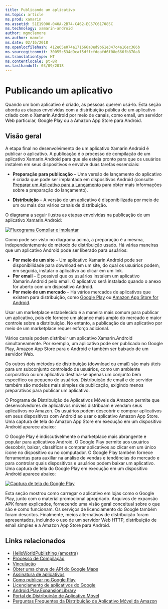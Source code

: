 ```yaml
---
title: Publicando um aplicativo
ms.topic: article
ms.prod: xamarin
ms.assetid: 51E19000-040A-2B74-C462-EC57C617085C
ms.technology: xamarin-android
author: mgmclemore
ms.author: mamcle
ms.date: 02/16/2018
ms.openlocfilehash: 412e65e074a171666a0ed9b61e347c4a16ec366b
ms.sourcegitcommit: 30055c534d9caf5dffcfdeafd6f08e666fb870a8
ms.translationtype: HT
ms.contentlocale: pt-BR
ms.lasthandoff: 03/09/2018
---
```

# <a name="publishing-an-application"></a>Publicando um aplicativo

Quando um bom aplicativo é criado, as pessoas querem usá-lo. Esta seção aborda as etapas envolvidas com a distribuição pública de um aplicativo criado com o Xamarin.Android por meio de canais, como email, um servidor Web particular, Google Play ou a Amazon App Store para Android.


## <a name="overview"></a>Visão geral

A etapa final no desenvolvimento de um aplicativo Xamarin.Android é publicar o aplicativo. A publicação é o processo de compilação de um aplicativo Xamarin.Android para que ele esteja pronto para que os usuários instalem em seus dispositivos e envolve duas tarefas essenciais:

-   **Preparação para publicação** &ndash; Uma versão de lançamento do aplicativo é criada que pode ser implantada em dispositivos Android (consulte [Preparar um Aplicativo para a Lançamento](~/android/deploy-test/release-prep/index.md) para obter mais informações sobre a preparação do lançamento).

-   **Distribuição** &ndash; A versão de um aplicativo é disponibilizada por meio de um ou mais dos vários canais de distribuição.

O diagrama a seguir ilustra as etapas envolvidas na publicação de um aplicativo Xamarin.Android:

[![Fluxograma Compilar e implantar](images/build-and-deploy-steps.png)](images/build-and-deploy-steps.png#lightbox)

Como pode ser visto no diagrama acima, a preparação é a mesma, independentemente do método de distribuição usado. Há várias maneiras que um aplicativo Android pode ser liberado para usuários:

-   **Por meio de um site** &ndash; Um aplicativo Xamarin.Android pode ser disponibilidade para download em um site, do qual os usuários podem, em seguida, instalar o aplicativo ao clicar em um link.
-   **Por email** &ndash; É possível que os usuários instalem um aplicativo Xamarin.Android pelo email. O aplicativo será instalado quando o anexo for aberto com um dispositivo Android.
-   **Por meio de um mercado** &ndash; Há vários mercados de aplicativos que existem para distribuição, como [Google Play](http://play.google.com/) ou [Amazon App Store for Android](http://www.amazon.com/mobile-apps/b?ie=UTF8&node=2350149011).


Usar um marketplace estabelecido é a maneira mais comum para publicar um aplicativo, pois ele fornece um alcance mais amplo do mercado e maior controle sobre a distribuição. No entanto, a publicação de um aplicativo por meio de um marketplace requer esforço adicional.

Vários canais podem distribuir um aplicativo Xamarin.Android simultaneamente. Por exemplo, um aplicativo pode ser publicado no Google Play, Amazon App Store para o Android e também ser baixado de um servidor Web.

Os outros dois métodos de distribuição (download ou email) são mais úteis para um subconjunto controlado de usuários, como um ambiente corporativo ou um aplicativo destina-se apenas um conjunto bem específico ou pequeno de usuários.
Distribuição de email e de servidor também são modelos mais simples de publicação, exigindo menos preparativos para publicar um aplicativo.

O Programa de Distribuição de Aplicativos Móveis da Amazon permite que desenvolvedores de aplicativos móveis distribuam e vendam seus aplicativos no Amazon. Os usuários podem descobrir e comprar aplicativos em seus dispositivos com Android ao usar o aplicativo Amazon App Store. Uma captura de tela do Amazon App Store em execução em um dispositivo Android aparece abaixo:

O Google Play é indiscutivelmente o marketplace mais abrangente e popular para aplicativos Android. O Google Play permite aos usuários descobrir, baixar, classificar e comprar aplicativos ao clicar em um único ícone no dispositivo ou no computador. O Google Play também fornece ferramentas para auxiliar na análise de vendas e tendências do mercado e para controlar quais dispositivos e usuários podem baixar um aplicativo. Uma captura de tela do Google Play em execução em um dispositivo Android aparece abaixo:

[![Captura de tela do Google Play](images/google-play-app.png)](images/google-play-app.png#lightbox)

Esta seção mostrou como carregar o aplicativo em lojas como o Google Play, junto com o material promocional apropriado. Arquivos de expansão APK foram explicados, fornecendo uma visão geral conceitual sobre o que são e como funcionam. Os serviços de licenciamento do Google também foram descritos. Finalmente, meios alternativos de distribuição foram apresentados, incluindo o uso de um servidor Web HTTP, distribuição de email simples e a Amazon App Store para Android.


## <a name="related-links"></a>Links relacionados

- [HelloWorldPublishing (amostra)](https://developer.xamarin.com/samples/monodroid/HelloWorldPublishing/)
- [Processo de Compilação](~/android/deploy-test/building-apps/build-process.md)
- [Vinculação](~/android/deploy-test/linker.md)
- [Obter uma chave de API do Google Maps](~/android/platform/maps-and-location/maps/obtaining-a-google-maps-api-key.md)
- [Assinatura de aplicativos](https://source.android.com/security/apksigning/)
- [Como publicar no Google Play](http://developer.android.com/distribute/googleplay/publish/index.html)
- [Licenciamento de aplicativos do Google](http://developer.android.com/guide/google/play/licensing/index.html)
- [Android.Play.ExpansionLibrary](https://github.com/mattleibow/Android.Play.ExpansionLibrary)
- [Portal de Distribuição de Aplicativo Móvel](https://developer.amazon.com/welcome.html)
- [Perguntas Frequentes da Distribuição de Aplicativo Móvel da Amazon](https://developer.amazon.com/help/faq.html)
